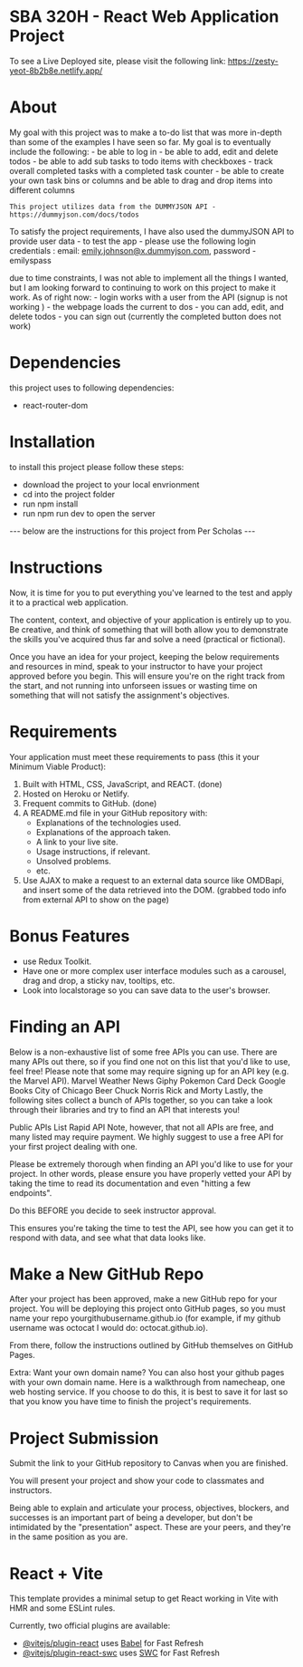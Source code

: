 # SBA 320H - React Web Application Project
To see a Live Deployed site, please visit the following link: 
https://zesty-yeot-8b2b8e.netlify.app/

# About 
 My goal with this project was to make a to-do list that was more in-depth than some of the examples I have seen so far. My goal is to eventually include the following: 
    - be able to log in 
    - be able to add, edit and delete todos
    - be able to add sub tasks to todo items with checkboxes 
    - track overall completed tasks with a completed task counter
    - be able to create your own task bins or columns and be able to drag and drop items into different columns 

    This project utilizes data from the DUMMYJSON API - https://dummyjson.com/docs/todos

To satisfy the project requirements, I have also used the dummyJSON API to provide user data 
     - to test the app - please use the following login credentials : email: emily.johnson@x.dummyjson.com, password - emilyspass

due to time constraints, I was not able to implement all the things I wanted, but I am looking forward to continuing to work on this project to make it work. As of right now: 
     - login works with a user from the API (signup is not working )
     - the webpage loads the current to dos 
     - you can add, edit, and delete todos 
     - you can sign out 
     (currently the completed button does not work)

# Dependencies 
this project uses to following dependencies: 
- react-router-dom 

# Installation 
to install this project please follow these steps: 
- download the project to your local envrionment 
- cd into the project folder 
- run npm install 
- run npm run dev to open the server 

--- below are the instructions for this project from Per Scholas --- 

# Instructions 
Now, it is time for you to put everything you've learned to the test and apply it to a practical web application.

The content, context, and objective of your application is entirely up to you. Be creative, and think of something that will both allow you to demonstrate the skills you've acquired thus far and solve a need (practical or fictional).

Once you have an idea for your project, keeping the below requirements and resources in mind, speak to your instructor to have your project approved before you begin. This will ensure you're on the right track from the start, and not running into unforseen issues or wasting time on something that will not satisfy the assignment's objectives.

# Requirements

Your application must meet these requirements to pass (this it your Minimum Viable Product):
1. Built with HTML, CSS, JavaScript, and REACT. (done)
2. Hosted on Heroku or Netlify.
3. Frequent commits to GitHub. (done)
4. A README.md file in your GitHub repository with:
    - Explanations of the technologies used.
    - Explanations of the approach taken. 
    - A link to your live site.
    - Usage instructions, if relevant.
    - Unsolved problems. 
    - etc.
5. Use AJAX to make a request to an external data source like OMDBapi, and insert some of the data retrieved into the DOM. (grabbed todo info from external API to show on the page)

# Bonus Features 
- use Redux Toolkit.
- Have one or more complex user interface modules such as a carousel, drag and drop, a sticky nav, tooltips, etc.
- Look into localstorage so you can save data to the user's browser.

# Finding an API
Below is a non-exhaustive list of some free APIs you can use. There are many APIs out there, so if you find one not on this list that you'd like to use, feel free! Please note that some may require signing up for an API key (e.g. the Marvel API).
Marvel
Weather
News
Giphy
Pokemon
Card Deck
Google Books
City of Chicago
Beer
Chuck Norris
Rick and Morty
Lastly, the following sites collect a bunch of APIs together, so you can take a look through their libraries and try to find an API that interests you!

Public APIs List
Rapid API
Note, however, that not all APIs are free, and many listed may require payment. We highly suggest to use a free API for your first project dealing with one.

Please be extremely thorough when finding an API you'd like to use for your project. In other words, please ensure you have properly vetted your API by taking the time to read its documentation and even "hitting a few endpoints".

Do this BEFORE you decide to seek instructor approval.

This ensures you're taking the time to test the API, see how you can get it to respond with data, and see what that data looks like.

# Make a New GitHub Repo
After your project has been approved, make a new GitHub repo for your project. You will be deploying this project onto GitHub pages, so you must name your repo yourgithubusername.github.io (for example, if my github username was octocat I would do: octocat.github.io).

From there, follow the instructions outlined by GitHub themselves on GitHub Pages.

Extra: Want your own domain name?
You can also host your github pages with your own domain name.
Here is a walkthrough from namecheap, one web hosting service.
If you choose to do this, it is best to save it for last so that you know you have time to finish the project's requirements.

# Project Submission
Submit the link to your GitHub repository to Canvas when you are finished.

You will present your project and show your code to classmates and instructors.

Being able to explain and articulate your process, objectives, blockers, and successes is an important part of being a developer, but don't be intimidated by the "presentation" aspect. These are your peers, and they're in the same position as you are.



# React + Vite

This template provides a minimal setup to get React working in Vite with HMR and some ESLint rules.

Currently, two official plugins are available:

- [@vitejs/plugin-react](https://github.com/vitejs/vite-plugin-react/blob/main/packages/plugin-react/README.md) uses [Babel](https://babeljs.io/) for Fast Refresh
- [@vitejs/plugin-react-swc](https://github.com/vitejs/vite-plugin-react-swc) uses [SWC](https://swc.rs/) for Fast Refresh

